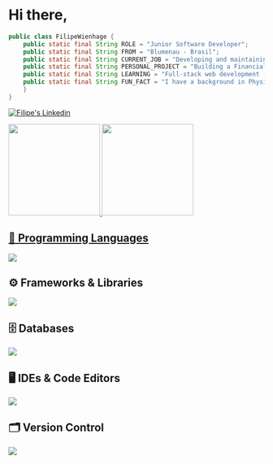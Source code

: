 # Hi there, 

```java
public class FilipeWienhage {
    public static final String ROLE = "Junior Software Developer";
    public static final String FROM = "Blumenau - Brasil";
    public static final String CURRENT_JOB = "Developing and maintaining systems using Visual FoxPro";
    public static final String PERSONAL_PROJECT = "Building a Financial Web System with Python (FastAPI), Angular (PrimeNG), and MySQL";
    public static final String LEARNING = "Full-stack web development (Frontend & Backend)";
    public static final String FUN_FACT = "I have a background in Physical Education";
    }
}
```


<a href="https://www.linkedin.com/in/filipewienhage" target="_blank"><img src="https://img.shields.io/badge/-LinkedIn-%230077B5?style=for-the-badge&logo=linkedin&logoColor=white"  alt="Filipe's Linkedin" target="_blank"></a>


<div>
<a href="https://github.com/filipeeduardowienhage">
<img loading="lazy" height="180em" src="https://github-readme-stats.vercel.app/api/top-langs/?username=filipeeduardowienhage&layout=compact&langs_count=7&theme=dracula"/>
<img loading="lazy" height="180em" src="https://github-readme-stats.vercel.app/api?username=filipeeduardowienhage&show_icons=true&theme=dracula&include_all_commits=true&count_private=true"/>
</div>

## 📝 Programming Languages
<p>
  <a href="https://skillicons.dev">
    <img src="https://skillicons.dev/icons?i=html,css,jquery,js,ts,py,java" />
  </a>
</p>

## ⚙️ Frameworks & Libraries</b><br>
<p>
  <a href="https://skillicons.dev">
    <img src="https://skillicons.dev/icons?i=angular,django,fastapi" />
  </a>
</p>

## 🗄️ Databases
<p>
  <a href="https://skillicons.dev">
    <img src="https://skillicons.dev/icons?i=mysql" />
  </a>
</p>

## 🖥️ IDEs & Code Editors
<p>
  <a href="https://skillicons.dev">
    <img src="https://skillicons.dev/icons?i=eclipse,vscode" />
  </a>
</p>

## 🗂️ Version Control
<p>
  <a href="https://skillicons.dev">
    <img src="https://skillicons.dev/icons?i=git,github,gitlab" />
  </a>
</p>


